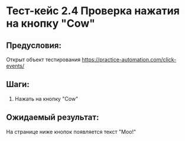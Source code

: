 # Тест-кейс 2.4 Проверка нажатия на кнопку "Cow"

## Предусловия:
Открыт объект тестирования
https://practice-automation.com/click-events/

## Шаги:
1. Нажать на кнопку "Cow"

## Ожидаемый результат:
На странице ниже кнопок появляется текст "Moo!"
